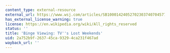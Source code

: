 ```yaml
---
content_type: external-resource
external_url: https://www.wsj.com/articles/SB10001424052702303740704577521300806686174
has_external_license_warning: true
license: https://en.wikipedia.org/wiki/All_rights_reserved
status: ''
title: 'Binge Viewing: TV''s Lost Weekends'
uid: 2a752b9f-2637-45ca-9329-4ca231f467ad
wayback_url: ''
---
```

